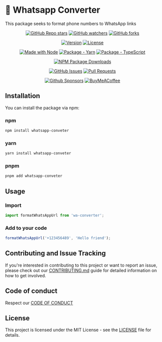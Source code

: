 # 📲 Whatsapp Converter
This package seeks to format phone numbers to WhatsApp links

<div align="center">

[![GitHub Repo stars](https://img.shields.io/github/stars/MattEzekiel/wa-converter)](https://github.com/MattEzekiel/wa-converter/stargazers)
[![GitHub watchers](https://img.shields.io/github/watchers/MattEzekiel/wa-converter)](https://github.com/MattEzekiel/wa-converter/watchers)
[![GitHub forks](https://img.shields.io/github/forks/MattEzekiel/wa-converter)](https://github.com/MattEzekiel/wa-converter/network/members)

[![Version](https://img.shields.io/badge/dynamic/json?url=https%3A%2F%2Fraw.githubusercontent.com%2FMattEzekiel%2Fwa-converter%2Fmaster%2Fpackage.json&query=version&label=version)](https://github.com/MattEzekiel/wa-converter)
[![License](https://img.shields.io/badge/License-MIT-blue)](#license)

[![Made with Node](https://img.shields.io/badge/node-%3D%3E20-20)](https://nodejs.org)
[![Package - Yarn](https://img.shields.io/badge/yarn-%3E%3D1-blue?logo=yarn&logoColor=white)](https://classic.yarnpkg.com)
[![Package - TypeScript](https://img.shields.io/badge/dynamic/json?url=https%3A%2F%2Fraw.githubusercontent.com%2FMattEzekiel%2Fwa-converter%2Fmaster%2Fpackage.json&query=devDependencies.typescript&label=TypeScript&logo=typescript&logoColor=white)](https://www.npmjs.com/package/typescript)

[![NPM Package Downloads](https://img.shields.io/npm/dy/whatsapp-conveter)](https://www.npmjs.com/package/whatsapp-conveter)

[![GitHub Issues](https://img.shields.io/github/issues/MattEzekiel/wa-converter)](https://github.com/MattEzekiel/wa-converter/issues)
[![Pull Requests](https://img.shields.io/github/issues-pr/MattEzekiel/wa-converter)](https://github.com/MattEzekiel/wa-converter/pulls)

[![Github Sponsors](https://img.shields.io/badge/Sponsor-30363D?&logo=GitHub-Sponsors&logoColor=#EA4AAA)](https://github.com/sponsors/mattezekiel)
[![BuyMeACoffee](https://img.shields.io/badge/Buy%20Me%20a%20Coffee-ffdd00?&logo=buy-me-a-coffee&logoColor=black)](https://cafecito.app/mattezekiel)

</div>

## Installation

You can install the package via npm:
### npm
```bash
npm install whatsapp-conveter
```

### yarn
```bash
yarn install whatsapp-conveter
```

### pnpm
```bash
pnpm add whatsapp-conveter
```

## Usage
### Import 
````ts
import formatWhatsAppUrl from 'wa-converter';
````

### Add to your code
```ts
formatWhatsAppUrl('+123456489', 'Hello friend');
```

## Contributing and Issue Tracking
If you're interested in contributing to this project or want to report an issue, please check out our [CONTRIBUTING.md](https://github.com/MattEzekiel/wa-converter/blob/master/CONTRIBUTING.md) guide for detailed information on how to get involved.

## Code of conduct
Respect our [CODE OF CONDUCT](https://github.com/MattEzekiel/wa-converter/blob/master/CODE_OF_CONDUCT.md)

## License

This project is licensed under the MIT License - see the [LICENSE](https://github.com/MattEzekiel/wa-converter/blob/master/LICENSE.md) file for details.
